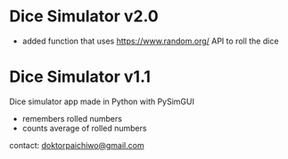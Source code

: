 # Dice Simulator v2.0
- added function that uses https://www.random.org/ API to roll the dice

# Dice Simulator v1.1
Dice simulator app made in Python with PySimGUI

- remembers rolled numbers
- counts average of rolled numbers

contact:
doktorpaichiwo@gmail.com


